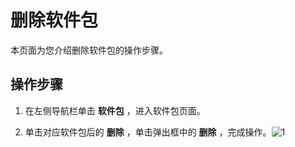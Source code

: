 删除软件包
==========================

本页面为您介绍删除软件包的操作步骤。

操作步骤
-------------------------

1. 在左侧导航栏单击 **软件包** ，进入软件包页面。



2. 单击对应软件包后的 **删除** ，单击弹出框中的 **删除** ，完成操作。![1](https://help-static-aliyun-doc.aliyuncs.com/assets/img/zh-CN/0901460261/p271440.png)





